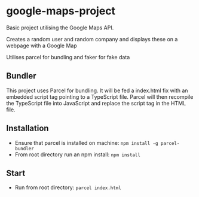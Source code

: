 # google-maps-project

Basic project utilising the Google Maps API.

Creates a random user and random company and displays these on a webpage with a Google Map

Utilises parcel for bundling and faker for fake data

## Bundler

This project uses Parcel for bundling. It will be fed a index.html fix with an embedded script tag pointing
to a TypeScript file. Parcel will then recompile the TypeScript file into JavaScript and replace the script
tag in the HTML file.

## Installation

- Ensure that parcel is installed on machine: `npm install -g parcel-bundler`
- From root directory run an npm install: `npm install`

## Start

- Run from root directory: `parcel index.html`
